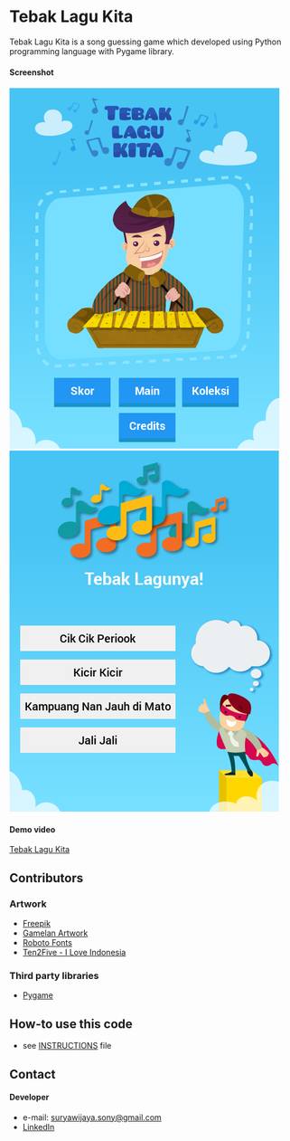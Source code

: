# Tebak Lagu Kita
Tebak Lagu Kita is a song guessing game which developed using Python programming language with Pygame library.

#### Screenshot
![Tebak Lagu Kita Screenshot 1](https://github.com/sonywijaya/TebakLaguKita/blob/master/screenshots/Screenshot_2.png?raw=true)
![Tebak Lagu Kita Screenshot 2](https://github.com/sonywijaya/TebakLaguKita/blob/master/screenshots/Screenshot_4.png?raw=true)

#### Demo video
[Tebak Lagu Kita](https://youtu.be/vbp_ulcU0Ak)

## Contributors
### Artwork
* [Freepik](http://www.freepik.com/)
* [Gamelan Artwork](http://akukamuindonesia.com/)
* [Roboto Fonts](https://www.fontsquirrel.com/fonts/roboto)
* [Ten2Five - I Love Indonesia](https://open.spotify.com/album/4drumYOrz6wct6gPACOprF)

### Third party libraries
* [Pygame](http://www.pygame.org/lofi.html)

## How-to use this code
* see [INSTRUCTIONS](https://github.com/sonywijaya/TebakLaguKita/blob/master/INSTRUCTIONS.md) file

## Contact
#### Developer
* e-mail: suryawijaya.sony@gmail.com
* [LinkedIn](https://www.linkedin.com/in/sonnysurya/)
